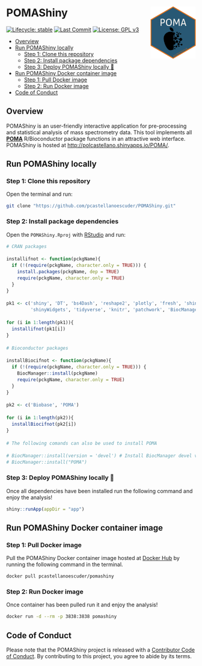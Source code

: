 
POMAShiny <img src='app/mds/pix/logo.png' align='right' height='139'/>
======================================================================

<!-- badges: start -->

[![Lifecycle:
stable](https://img.shields.io/badge/lifecycle-stable-brightgreen.svg)](https://www.tidyverse.org/lifecycle/#stable)
[![Last
Commit](https://img.shields.io/github/last-commit/pcastellanoescuder/POMAShiny.svg)](https://github.com/pcastellanoescuder/POMAShiny/commits/master)
[![License: GPL
v3](https://img.shields.io/badge/License-GPLv3-blue.svg)](https://www.gnu.org/licenses/gpl-3.0)

<!-- badges: end -->

 -   [Overview](#overview)
 -   [Run POMAShiny locally](#run-pomashiny-locally)
     -   [Step 1: Clone this
         repository](#step-1-clone-this-repository)
     -   [Step 2: Install package
         dependencies](#step-2-install-package-dependencies)
     -   [Step 3: Deploy POMAShiny locally
         :tada:](#step-3-deploy-pomashiny-locally-tada)
 -   [Run POMAShiny Docker container
     image](#run-pomashiny-docker-container-image)
     -   [Step 1: Pull Docker image](#step-1-pull-docker-image)
     -   [Step 2: Run Docker image](#step-2-run-docker-image)
 -   [Code of Conduct](#code-of-conduct)

Overview
--------

POMAShiny is an user-friendly interactive application for pre-processing
and statistical analysis of mass spectrometry data. This tool implements
all [**POMA**](http://pcastellanoescuder.github.io/POMA/) R/Bioconductor
package functions in an attractive web interface. POMAShiny is hosted at
<a href="http://polcastellano.shinyapps.io/POMA/" class="uri">http://polcastellano.shinyapps.io/POMA/</a>.

Run POMAShiny locally
---------------------

### Step 1: Clone this repository

Open the terminal and run:

``` bash
git clone "https://github.com/pcastellanoescuder/POMAShiny.git"
```

### Step 2: Install package dependencies

Open the `POMAShiny.Rproj` with [RStudio](https://rstudio.com) and run:

``` r
# CRAN packages

installifnot <- function(pckgName){
  if (!(require(pckgName, character.only = TRUE))) {
    install.packages(pckgName, dep = TRUE)
    require(pckgName, character.only = TRUE)
  }
}

pk1 <- c('shiny', 'DT', 'bs4Dash', 'reshape2', 'plotly', 'fresh', 'shinyhelper', 'ggraph', 'rmarkdown', 
         'shinyWidgets', 'tidyverse', 'knitr', 'patchwork', 'BiocManager')

for (i in 1:length(pk1)){
  installifnot(pk1[i])
}

# Bioconductor packages

installBiocifnot <- function(pckgName){
  if (!(require(pckgName, character.only = TRUE))) {
    BiocManager::install(pckgName)
    require(pckgName, character.only = TRUE)
  }
}

pk2 <- c('Biobase', 'POMA')

for (i in 1:length(pk2)){
  installBiocifnot(pk2[i])
}

# The following comands can also be used to install POMA

# BiocManager::install(version = 'devel') # Install BiocManager devel version
# BiocManager::install("POMA")
```

### Step 3: Deploy POMAShiny locally :tada:

Once all dependencies have been installed run the following command and
enjoy the analysis!

``` r
shiny::runApp(appDir = "app")
```

Run POMAShiny Docker container image
------------------------------------

### Step 1: Pull Docker image

Pull the POMAShiny Docker container image hosted at [Docker
Hub](https://hub.docker.com/repository/docker/pcastellanoescuder/pomashiny)
by running the following command in the terminal.

``` bash
docker pull pcastellanoescuder/pomashiny
```

### Step 2: Run Docker image

Once container has been pulled run it and enjoy the analysis!

``` bash
docker run -d --rm -p 3838:3838 pomashiny
```

Code of Conduct
---------------

Please note that the POMAShiny project is released with a [Contributor
Code of
Conduct](https://contributor-covenant.org/version/2/0/CODE_OF_CONDUCT.html).
By contributing to this project, you agree to abide by its terms.
